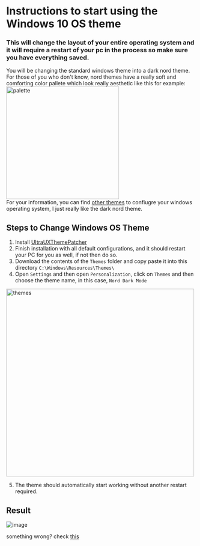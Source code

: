 # Instructions to start using the Windows 10 OS theme

### This will change the layout of your entire operating system and it will require a restart of your pc in the process so make sure you have everything saved.

You will be changing the standard windows theme into a dark nord theme. For those of you who don't know, nord themes have a really soft and comforting color pallete which look really aesthetic like this for example: <br>
<img src="https://lospec.com/palettes/nord-theme/og-thumbnail.png" alt="palette" width="300"/> <br>
For your information, you can find [other themes](https://vsthemes.org/en/themes/windows10/) to confiugre your windows operating system, I just really like the dark nord theme.


## Steps to Change Windows OS Theme
1. Install [UltraUXThemePatcher](https://vsthemes.org/en/software/808-ultrauxthemepatcher.html)
2. Finish installation with all default configurations, and it should restart your PC for you as well, if not then do so.
3. Download the contents of the `Themes` folder and copy paste it into this directory `C:\Windows\Resources\Themes\`
4. Open `Settings` and then open `Personalization`, click on `Themes` and then choose the theme name, in this case, `Nord Dark Mode` <br>
<img src="https://user-images.githubusercontent.com/47650058/130339550-9cef17e2-aac5-47ba-a1ed-8a90e1125cc2.png" alt="themes" width="500"/>

5. The theme should automatically start working without another restart required.

## Result
![image](https://user-images.githubusercontent.com/47650058/137891833-8fa8c848-9ef8-4530-9ef4-db169c0e2696.png)


something wrong? check [this](https://vsthemes.org/en/qa/206-install-themes-for-windows-10.html)
